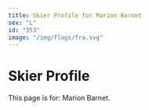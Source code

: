 ```yaml
---
title: Skier Profile for Marion Barnet
sex: "L"
id: "353"
image: "/img/flags/fra.svg" 
---
```


# Skier Profile

This page is for: Marion Barnet.
    